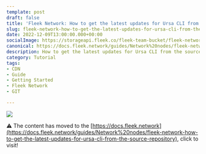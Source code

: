 ```yaml
---
template: post
draft: false
title: 'Fleek Network: How to get the latest updates for Ursa CLI from the source repository'
slug: fleek-network-how-to-get-the-latest-updates-for-ursa-cli-from-the-source-repository
date: 2022-12-09T13:00:00.000+00:00
socialImage: https://storageapi.fleek.co/fleek-team-bucket/fleek-network-how-update-ursa-cli-from-git-repo.png?202212091140
canonical: https://docs.fleek.network/guides/Network%20nodes/fleek-network-how-to-get-the-latest-updates-for-ursa-cli-from-the-source-repository
description: How to get the latest updates for Ursa CLI from the source repository
category: Tutorial
tags:
- CDN
- Guide
- Getting Started
- Fleek Network
- GIT

---
```


![](https://storageapi.fleek.co/fleek-team-bucket/fleek-network-how-update-ursa-cli-from-git-repo.png?202212091140)

⚠️ The content has moved to the [https://docs.fleek.network](https://docs.fleek.network/guides/Network%20nodes/fleek-network-how-to-get-the-latest-updates-for-ursa-cli-from-the-source-repository), click to visit!